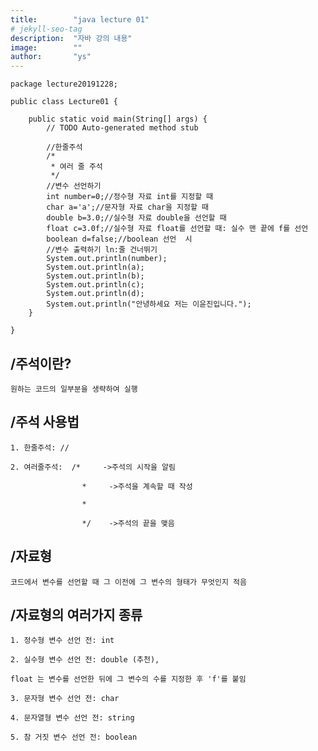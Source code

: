 ```yaml
---
title:        "java lecture 01"
# jekyll-seo-tag
description:  "자바 강의 내용"
image:        ""
author:       "ys"
---
```



~~~
package lecture20191228;

public class Lecture01 {

	public static void main(String[] args) {
		// TODO Auto-generated method stub

		//한줄주석
		/*
		 * 여러 줄 주석
		 */
		//변수 선언하기
		int number=0;//정수형 자료 int를 지정할 때
		char a='a';//문자형 자료 char을 지정할 때
		double b=3.0;//실수형 자료 double을 선언할 때
		float c=3.0f;//실수형 자료 float를 선언할 때: 실수 맨 끝에 f를 선언
		boolean d=false;//boolean 선언  시
		//변수 출력하기 ln:줄 건너뛰기
		System.out.println(number);
		System.out.println(a);
		System.out.println(b);
		System.out.println(c);
		System.out.println(d);
		System.out.println("안녕하세요 저는 이윤진입니다.");
	}

}

~~~
## /주석이란?

    원하는 코드의 일부분을 생략하여 실행


## /주석 사용법

    1. 한줄주석: // 

    2. 여러줄주석:  /*     ->주석의 시작을 알림

                    *     ->주석을 계속할 때 작성

                    *

                    */    ->주석의 끝을 맺음 

 ## /자료형

    코드에서 변수를 선언할 때 그 이전에 그 변수의 형태가 무엇인지 적음

## /자료형의 여러가지 종류

    1. 정수형 변수 선언 전: int 

    2. 실수형 변수 선언 전: double (추천),

    float 는 변수를 선언한 뒤에 그 변수의 수를 지정한 후 'f'를 붙임

    3. 문자형 변수 선언 전: char

    4. 문자열형 변수 선언 전: string

    5. 참 거짓 변수 선언 전: boolean    